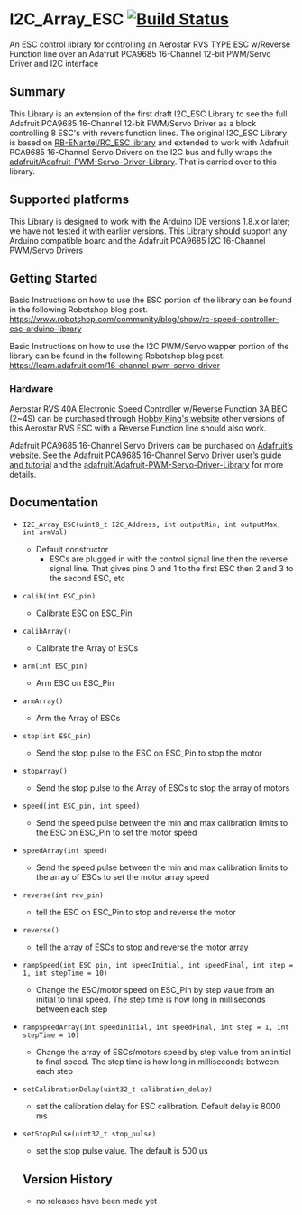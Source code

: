 # I2C_Array_ESC  [![Build Status](https://travis-ci.com/FireCastLabs/I2C_Array_ESC.svg?branch=master)](https://travis-ci.com/FireCastLabs/I2C_Array_ESC)
An ESC control library for controlling an Aerostar RVS TYPE ESC w/Reverse Function line over an Adafruit PCA9685 16-Channel 12-bit PWM/Servo Driver and I2C interface

## Summary
This Library is an extension of the first draft I2C_ESC Library to see the full Adafruit PCA9685 16-Channel 12-bit PWM/Servo Driver as a block controlling 8 ESC's with revers function lines. The original I2C_ESC Library is based on [RB-ENantel/RC_ESC library](https://github.com/RB-ENantel/RC_ESC) and extended to work with Adafruit PCA9685 16-Channel Servo Drivers on the I2C bus and fully wraps the [adafruit/Adafruit-PWM-Servo-Driver-Library](https://github.com/adafruit/Adafruit-PWM-Servo-Driver-Library). That is carried over to this library.

## Supported platforms

This Library is designed to work with the Arduino IDE versions 1.8.x or later; we have not tested it with earlier versions. This Library should support any Arduino compatible board and the Adafruit PCA9685 I2C 16-Channel PWM/Servo Drivers

## Getting Started
Basic Instructions on how to use the ESC portion of the library can be found in the following Robotshop blog post.
https://www.robotshop.com/community/blog/show/rc-speed-controller-esc-arduino-library

Basic Instructions on how to use the I2C PWM/Servo wapper portion of the library can be found in the following Robotshop blog post.
https://learn.adafruit.com/16-channel-pwm-servo-driver

### Hardware

Aerostar RVS 40A Electronic Speed Controller w/Reverse Function 3A BEC (2~4S) can be purchased through [Hobby King's website](https://hobbyking.com/en_us/aerostar-rvs-40a-electronic-speed-controller-w-reverse-function-and-2a-bec-2-4s.html?wrh_pdp=2) other versions of this Aerostar RVS ESC with a Reverse Function line should also work.

Adafruit PCA9685 16-Channel Servo Drivers can be purchased on [Adafruit’s website](https://www.adafruit.com/product/815). See the [Adafruit PCA9685 16-Channel Servo Driver user’s guide and tutorial](https://learn.adafruit.com/16-channel-pwm-servo-driver/overview) and the [adafruit/Adafruit-PWM-Servo-Driver-Library](https://github.com/adafruit/Adafruit-PWM-Servo-Driver-Library) for more details.

## Documentation

- `I2C_Array_ESC(uint8_t I2C_Address, int outputMin, int outputMax, int armVal)`
  - Default constructor
    - ESCs are plugged in with the control signal line then the reverse signal line. That gives pins 0 and 1 to the first ESC then 2 and 3 to the second ESC, etc
- `calib(int ESC_pin)`
  - Calibrate ESC on ESC_Pin
- `calibArray()`
  - Calibrate the Array of ESCs
- `arm(int ESC_pin)`
  - Arm ESC on ESC_Pin
- `armArray()`
  - Arm the Array of ESCs
- `stop(int ESC_pin)`
  - Send the stop pulse to the ESC on ESC_Pin to stop the motor
- `stopArray()`
  - Send the stop pulse to the Array of ESCs to stop the array of motors
- `speed(int ESC_pin, int speed)`
  - Send the speed pulse between the min and max calibration limits to the ESC on ESC_Pin to set the motor speed
- `speedArray(int speed)`
  - Send the speed pulse between the min and max calibration limits to the array of ESCs to set the motor array speed
- `reverse(int rev_pin)`
  - tell the ESC on ESC_Pin to stop and reverse the motor
- `reverse()`
  - tell the array of ESCs to stop and reverse the motor array
- `rampSpeed(int ESC_pin, int speedInitial, int speedFinal, int step = 1, int stepTime = 10)`
  - Change the ESC/motor speed on ESC_Pin by step value from an initial to final speed. The step time is how long in milliseconds between each step
- `rampSpeedArray(int speedInitial, int speedFinal, int step = 1, int stepTime = 10)`
  - Change the array of ESCs/motors speed by step value from an initial to final speed. The step time is how long in milliseconds between each step
- `setCalibrationDelay(uint32_t calibration_delay)`
  - set the calibration delay for ESC calibration. Default delay is 8000 ms
- `setStopPulse(uint32_t stop_pulse)`
  - set the stop pulse value. The default is 500 us


  ## Version History
  - no releases have been made yet
